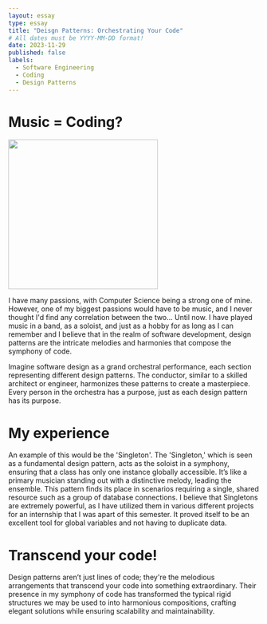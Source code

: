 ```yaml
---
layout: essay
type: essay
title: "Deisgn Patterns: Orchestrating Your Code"
# All dates must be YYYY-MM-DD format!
date: 2023-11-29
published: false
labels:
  - Software Engineering
  - Coding
  - Design Patterns
---
```


# Music = Coding?

<div>
  <img width="300px" 
     class="rounded float-start pe-4" 
     src="https://www.philorch.org/globalassets/philadelphia-orchestra/pdp/2023-24/family-discovery-series/poa_fy23_familyconcertssuite_pdp_420x280_ypg.jpg" >
</div>

I have many passions, with Computer Science being a strong one of mine. However, one of my biggest passions would have to be music, and I never thought I'd find any correlation between the two... Until now. I have played music in a band, as a soloist, and just as a hobby for as long as I can remember and I believe that in the realm of software development, design patterns are the intricate melodies and harmonies that compose the symphony of code.
     
Imagine software design as a grand orchestral performance, each section representing different design patterns. The conductor, similar to a skilled architect or engineer, harmonizes these patterns to create a masterpiece. Every person in the orchestra has a purpose, just as each design pattern has its purpose.

# My experience
An example of this would be the 'Singleton'. The 'Singleton,' which is seen as a fundamental design pattern, acts as the soloist in a symphony, ensuring that a class has only one instance globally accessible. It’s like a primary musician standing out with a distinctive melody, leading the ensemble. This pattern finds its place in scenarios requiring a single, shared resource such as a group of database connections. I believe that Singletons are extremely powerful, as I have utilized them in various different projects for an internship that I was apart of this semester. It proved itself to be an excellent tool for global variables and not having to duplicate data.

# Transcend your code!
Design patterns aren’t just lines of code; they're the melodious arrangements that transcend your code into something extraordinary. Their presence in my symphony of code has transformed the typical rigid structures we may be used to into harmonious compositions, crafting elegant solutions while ensuring scalability and maintainability.
